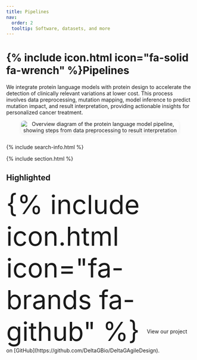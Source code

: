 ```yaml
---
title: Pipelines
nav:
  order: 2
  tooltip: Software, datasets, and more
---
```


# {% include icon.html icon="fa-solid fa-wrench" %}Pipelines

We integrate protein language models with protein design to accelerate the detection of clinically relevant variations at lower cost. This process involves data preprocessing, mutation mapping, model inference to predict mutation impact, and result interpretation, providing actionable insights for personalized cancer treatment.


<div style="text-align:center; margin-bottom:2em;">
  <figure>
    <img 
      src="/images/technology/EGFR-01.png" 
      alt="Overview diagram of the protein language model pipeline, showing steps from data preprocessing to result interpretation"
      style="max-width:100%; height:auto; border-radius:8px; box-shadow:0 2px 8px rgba(0,0,0,0.08);"
      onerror="this.onerror=null;this.src='images/fallback.svg';"
      loading="lazy"
    >
    <figcaption style="font-size:1em; color:#555; margin-top:0.5em;">
    </figcaption>
  </figure>
</div>




<!-- {% include tags.html tags="publication, resource, website" %} -->

{% include search-info.html %}

{% include section.html %}

## Highlighted
<span style="font-size:5em; vertical-align:middle;">
  {% include icon.html icon="fa-brands fa-github" %}
</span>
<span style="vertical-align:middle;">
  View our project on [GitHub](https://github.com/DeltaGBio/DeltaGAgileDesign).
</span>
